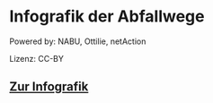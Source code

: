 # Infografik der Abfallwege

Powered by: NABU, Ottilie, netAction

Lizenz: CC-BY

## [Zur Infografik](http://netaction.github.io/nabu-abfallwege-infografik/)
